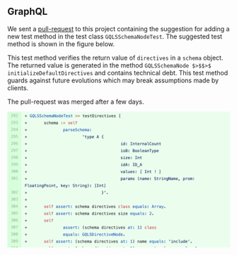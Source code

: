 ## GraphQL

We sent a [pull-request](https://github.com/OBJECTSEMANTICS/GraphQL/pull/12) to this project containing the suggestion  for adding a new test method in the test class `GQLSSchemaNodeTest`.
The suggested test method is shown in the figure below. 

This test method verifies the return value of `directives` in a `schema` object.
The returned value is generated in the method `GQLSSchemaNode $>$$>$ initializeDefaultDirectives` and contains technical debt. 
This test method guards against future evolutions which may break assumptions made by clients.

The pull-request was merged after a few days.

![A new test method suggestion sent in a pull-request to the project GraphQL](figures/pr-graphql.png)
